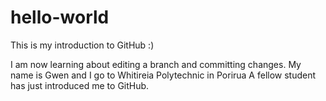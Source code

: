 # hello-world
This is my introduction to GitHub :)

I am now learning about editing a branch and committing changes.
My name is Gwen and I go to Whitireia Polytechnic in Porirua
A fellow student has just introduced me to GitHub.
